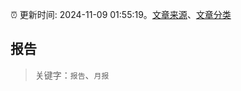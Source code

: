 :alarm_clock: 更新时间: 2024-11-09 01:55:19。[文章来源](/README.md)、[文章分类](/TAGS.md)

## 报告


> 关键字：`报告`、`月报`



